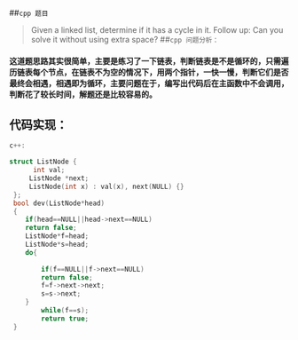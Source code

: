 ##```cpp 题目```
>Given a linked list, determine if it has a cycle in it.
>Follow up:
>Can you solve it without using extra space?
##```cpp 问题分析：```
#### 这道题思路其实很简单，主要是练习了一下链表，判断链表是不是循环的，只需遍历链表每个节点，在链表不为空的情况下，用两个指针，一快一慢，判断它们是否最终会相遇，相遇即为循环，主要问题在于，编写出代码后在主函数中不会调用，判断花了较长时间，解题还是比较容易的。
## 代码实现：
```cpp
c++:

struct ListNode {
      int val;
     ListNode *next;
     ListNode(int x) : val(x), next(NULL) {}
 };
 bool dev(ListNode*head)
 {
 	if(head==NULL||head->next==NULL)
 	return false;
 	ListNode*f=head;
 	ListNode*s=head;
 	do{
	 	
	 	if(f==NULL||f->next==NULL)
	 	return false;
	 	f=f->next->next;
	 	s=s->next;
 	}
	 	while(f==s);
	 	return true;
 }
 ```
 
